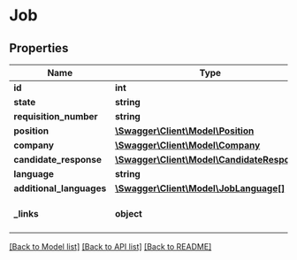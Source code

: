 # Job

## Properties
Name | Type | Description | Notes
------------ | ------------- | ------------- | -------------
**id** | **int** |  | [optional] 
**state** | **string** |  | [optional] 
**requisition_number** | **string** |  | 
**position** | [**\Swagger\Client\Model\Position**](Position.md) |  | 
**company** | [**\Swagger\Client\Model\Company**](Company.md) |  | 
**candidate_response** | [**\Swagger\Client\Model\CandidateResponse**](CandidateResponse.md) |  | 
**language** | **string** |  | [optional] 
**additional_languages** | [**\Swagger\Client\Model\JobLanguage[]**](JobLanguage.md) |  | [optional] 
**_links** | **object** | Dictionary of related links | [optional] 

[[Back to Model list]](../README.md#documentation-for-models) [[Back to API list]](../README.md#documentation-for-api-endpoints) [[Back to README]](../README.md)


